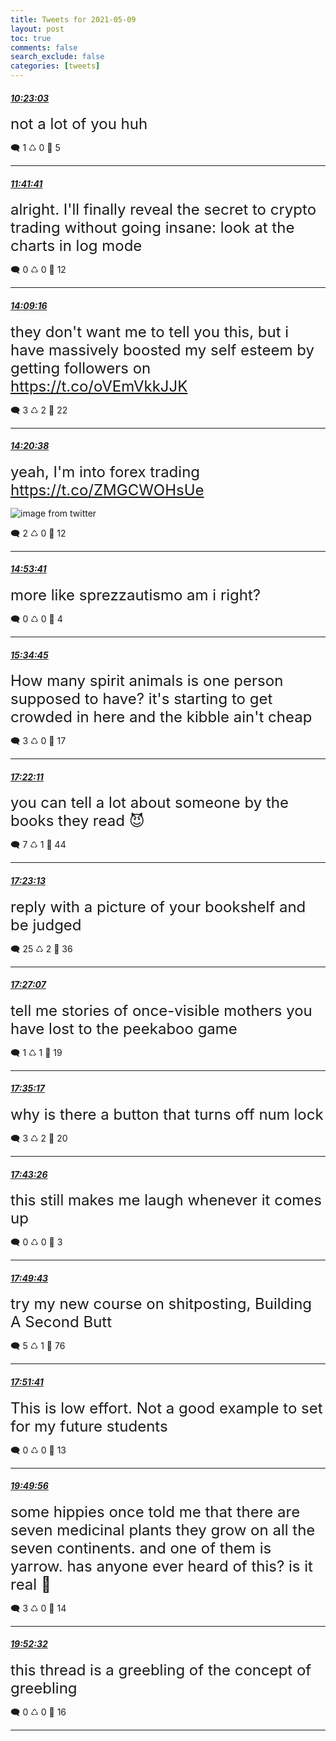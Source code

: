 ```yaml
---
title: Tweets for 2021-05-09
layout: post
toc: true
comments: false
search_exclude: false
categories: [tweets]
---
```



#### <a href = "https://twitter.com/deepfates/status/1391428513308291077">*10:23:03*</a>

<font size="5">not a lot of you huh</font>



🗨️ 1 ♺ 0 🤍  5   

---
    
#### <a href = "https://twitter.com/deepfates/status/1391448300159750149">*11:41:41*</a>

<font size="5">alright. I'll finally reveal the secret to crypto trading without going insane: look at the charts in log mode</font>



🗨️ 0 ♺ 0 🤍  12   

---
    
#### <a href = "https://twitter.com/deepfates/status/1391485443527434241">*14:09:16*</a>

<font size="5">they don't want me to tell you this, but i have massively boosted my self esteem by getting followers on  https://t.co/oVEmVkkJJK</font>



🗨️ 3 ♺ 2 🤍  22   

---
    
#### <a href = "https://twitter.com/deepfates/status/1391488303115894785">*14:20:38*</a>

<font size="5">yeah, I'm into forex trading  https://t.co/ZMGCWOHsUe</font>

![image from twitter](/fastpages//images/E0-PPKrVEAQGrTz.jpg)


🗨️ 2 ♺ 0 🤍  12   

---
    
#### <a href = "https://twitter.com/deepfates/status/1391496618407448577">*14:53:41*</a>

<font size="5">more like sprezzautismo am i right?</font>



🗨️ 0 ♺ 0 🤍  4   

---
    
#### <a href = "https://twitter.com/deepfates/status/1391506953172488192">*15:34:45*</a>

<font size="5">How many spirit animals is one person supposed to have? it's starting to get crowded in here and the kibble ain't cheap</font>



🗨️ 3 ♺ 0 🤍  17   

---
    
#### <a href = "https://twitter.com/deepfates/status/1391533991015059456">*17:22:11*</a>

<font size="5">you can tell a lot about someone by the books they read  😈</font>



🗨️ 7 ♺ 1 🤍  44   

---
    
#### <a href = "https://twitter.com/deepfates/status/1391534248868290561">*17:23:13*</a>

<font size="5">reply with a picture of your bookshelf and be judged</font>



🗨️ 25 ♺ 2 🤍  36   

---
    
#### <a href = "https://twitter.com/deepfates/status/1391535231321010176">*17:27:07*</a>

<font size="5">tell me stories of once-visible mothers you have lost to the peekaboo game</font>



🗨️ 1 ♺ 1 🤍  19   

---
    
#### <a href = "https://twitter.com/deepfates/status/1391537288312623104">*17:35:17*</a>

<font size="5">why is there a button that turns off num lock</font>



🗨️ 3 ♺ 2 🤍  20   

---
    
#### <a href = "https://twitter.com/deepfates/status/1391539338358386690">*17:43:26*</a>

<font size="5">this still makes me laugh whenever it comes up</font>



🗨️ 0 ♺ 0 🤍  3   

---
    
#### <a href = "https://twitter.com/deepfates/status/1391540918705000448">*17:49:43*</a>

<font size="5">try my new course on shitposting, Building A Second Butt</font>



🗨️ 5 ♺ 1 🤍  76   

---
    
#### <a href = "https://twitter.com/deepfates/status/1391541414811430913">*17:51:41*</a>

<font size="5">This is low effort. Not a good example to set for my future students</font>



🗨️ 0 ♺ 0 🤍  13   

---
    
#### <a href = "https://twitter.com/deepfates/status/1391571172223971328">*19:49:56*</a>

<font size="5">some hippies once told me that there are seven medicinal plants they grow on all the seven continents. and one of them is yarrow. has anyone ever heard of this? is it real 🧐</font>



🗨️ 3 ♺ 0 🤍  14   

---
    
#### <a href = "https://twitter.com/deepfates/status/1391571825700704256">*19:52:32*</a>

<font size="5">this thread is a greebling of the concept of greebling</font>



🗨️ 0 ♺ 0 🤍  16   

---
    
            
